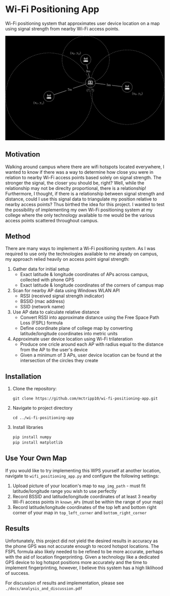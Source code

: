 # Wi-Fi Positioning App
Wi-Fi positioning system that approximates user device location on a map using signal strength from nearby Wi-Fi access points.

<img src="./resources/wifi-trilateration-img.png" width="750">

## Motivation
Walking around campus where there are wifi hotspots located everywhere, I wanted to know if there was a way to determine how close you were in relation to nearby Wi-Fi access points based solely on signal strength. The stronger the signal, the closer you should be, right? Well, while the relationship may not be direclty proportional, there is a relationship! Furthermore, I thought, if there is a relationship between signal strength and distance, could I use this signal data to triangulate my position relative to nearby access points? Thus birthed the idea for this project. I wanted to test the possibility of implementing my own Wi-Fi positioning system at my college where the only technology available to me would be the various access points scattered throughout campus.

## Method
There are many ways to implement a Wi-Fi positioning system. As I was required to use only the technologies available to me already on campus, my approach relied heavily on access point signal strength:
1. Gather data for initial setup
   - Exact latitude & longitude coordinates of APs across campus, collected with phone GPS
   - Exact latitude & longitude coordinates of the corners of campus map
2. Scan for nearby AP data using Windows WLAN API
   - RSSI (received signal strength indicator)
   - BSSID (mac address)
   - SSID (network name)
3. Use AP data to calculate relative distance
   - Convert RSSI into approximate distance using the Free Space Path Loss (FSPL) formula
   - Define coordinate plane of college map by converting latitude/longitude coordinates into metric units
4. Approximate user device location using Wi-Fi trilateration
   - Produce one cricle around each AP with radius equal to the distance from the AP to the user's device
   - Given a minimum of 3 APs, user device location can be found at the intersection of the circles they create
  
## Installation
1. Clone the repository:
   ```
   git clone https://github.com/mctripp10/wi-fi-positioning-app.git
   ```
   
2. Navigate to project directory
   ```
   cd ../wi-fi-positioning-app
   ```
   
3. Install libraries
   ```bash
   pip install numpy
   pip install matplotlib
   ```

## Use Your Own Map
If you would like to try implementing this WPS yourself at another location, navigate to ```wifi_positioning_app.py``` and configure the following settings:
1. Upload picture of your location's map to ```map_img_path``` - must fit latitude/longitude range you wish to use perfectly
2. Record BSSID and latitude/longitude coordinates of at least 3 nearby Wi-Fi access points in ```known_APs``` (must be within the range of your map) 
3. Record latitude/longitude coordinates of the top left and bottom right corner of your map in ```top_left_corner``` and ```bottom_right_corner```

## Results
Unfortunately, this project did not yield the desired results in accuracy as the phone GPS was not accurate enough to record hotspot locations. The FSPL formula also likely needed to be refined to be more accurate, perhaps with the aid of location fingerprinting. Given a technology like a dedicated GPS device to log hotspot positions more accurately and the time to implement fingerprinting, however, I believe this system has a high liklihood of success.

For discussion of results and implementation, please see ```./docs/analysis_and_discussion.pdf```

